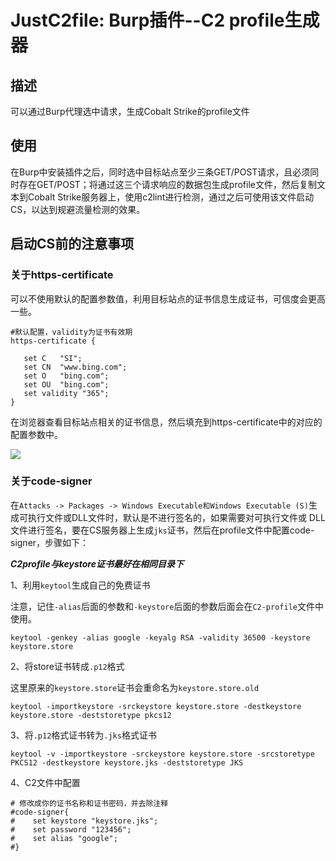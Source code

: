 # JustC2file: Burp插件--C2 profile生成器
## 描述
可以通过Burp代理选中请求，生成Cobalt Strike的profile文件
## 使用
在Burp中安装插件之后，同时选中目标站点至少三条GET/POST请求，且必须同时存在GET/POST；将通过这三个请求响应的数据包生成profile文件，然后复制文本到Cobalt Strike服务器上，使用c2lint进行检测，通过之后可使用该文件启动CS，以达到规避流量检测的效果。

## 启动CS前的注意事项
### 关于https-certificate

可以不使用默认的配置参数值，利用目标站点的证书信息生成证书，可信度会更高一些。

 ```
 #默认配置，validity为证书有效期
 https-certificate {

    set C   "SI";
    set CN  "www.bing.com";
    set O   "bing.com";
    set OU  "bing.com";
    set validity "365";
}
 ```

在浏览器查看目标站点相关的证书信息，然后填充到https-certificate中的对应的配置参数中。

![](https://github.com/Peithon/JustC2file/blob/master-test/imgs/https-certificate.png)

### 关于code-signer

在`Attacks -> Packages -> Windows Executable和Windows Executable (S)`生成可执行文件或DLL文件时，默认是不进行签名的，如果需要对可执行文件或 DLL 文件进行签名，要在CS服务器上生成`jks`证书，然后在profile文件中配置code-signer，步骤如下：

***C2profile与keystore证书最好在相同目录下***

1、利用`keytool`生成自己的免费证书

注意，记住`-alias`后面的参数和`-keystore`后面的参数后面会在`C2-profile`文件中使用。
```
keytool -genkey -alias google -keyalg RSA -validity 36500 -keystore keystore.store
``` 
2、将store证书转成`.p12`格式

这里原来的`keystore.store`证书会重命名为`keystore.store.old`
```
keytool -importkeystore -srckeystore keystore.store -destkeystore keystore.store -deststoretype pkcs12
```
3、将`.p12`格式证书转为`.jks`格式证书
 ```
keytool -v -importkeystore -srckeystore keystore.store -srcstoretype PKCS12 -destkeystore keystore.jks -deststoretype JKS
```
4、C2文件中配置

```
# 修改成你的证书名称和证书密码，并去除注释
#code-signer{
#    set keystore "keystore.jks";
#    set password "123456";
#    set alias "google";
#}
```




